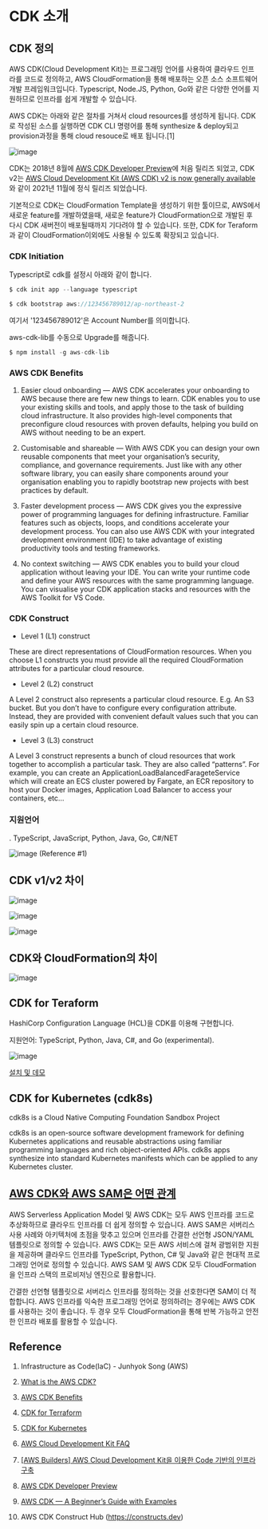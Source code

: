 # CDK 소개

## CDK 정의

AWS CDK(Cloud Development Kit)는 프로그래밍 언어를 사용하여 클라우드 인프라를 코드로 정의하고, AWS CloudFormation을 통해 배포하는 오픈 소스 소프트웨어 개발 프레임워크입니다. Typescript, Node.JS, Python, Go와 같은 다양한 언어를 지원하므로 인프라를 쉽게 개발할 수 있습니다. 

AWS CDK는 아래와 같은 절차를 거쳐서 cloud resources를 생성하게 됩니다. CDK로 작성된 소스를 실행하면 CDK CLI 명령어를 통해 synthesize & deploy되고 provision과정을 통해 cloud resouce로 배포 됩니다.[1]

![image](https://user-images.githubusercontent.com/52392004/172324479-fca63748-9bcb-4d2c-82c6-ddbcb6f73e8c.png)


CDK는 2018년 8월에 [AWS CDK Developer Preview](https://aws.amazon.com/ko/blogs/developer/aws-cdk-developer-preview/)에 처음 릴리즈 되었고, CDK v2는 [AWS Cloud Development Kit (AWS CDK) v2 is now generally available](https://aws.amazon.com/about-aws/whats-new/2021/12/aws-cloud-development-kit-cdk-generally-available/?nc1=h_ls)와 같이 2021년 11월에 정식 릴리즈 되었습니다.

기본적으로 CDK는 CloudFormation Template을 생성하기 위한 툴이므로, AWS에서 새로운 feature를 개발하였을때, 새로운 feature가 CloudFormation으로 개발된 후 다시 CDK 새버전이 배포될때까지 기다려야 할 수 있습니다. 또한, CDK for Teraform과 같이 CloudFormation이외에도 사용될 수 있도록 확장되고 있습니다. 

### CDK Initiation

Typescript로 cdk를 설정시 아래와 같이 합니다.

```c
$ cdk init app --language typescript

$ cdk bootstrap aws://123456789012/ap-northeast-2
```
여기서 '123456789012'은 Account Number를 의미합니다.

aws-cdk-lib를 수동으로 Upgrade를 해줍니다.

```c
$ npm install -g aws-cdk-lib
```


### AWS CDK Benefits

1) Easier cloud onboarding — AWS CDK accelerates your onboarding to AWS because there are few new things to learn. CDK enables you to use your existing skills and tools, and apply those to the task of building cloud infrastructure. It also provides high-level components that preconfigure cloud resources with proven defaults, helping you build on AWS without needing to be an expert.

2) Customisable and shareable — With AWS CDK you can design your own reusable components that meet your organisation’s security, compliance, and governance requirements. Just like with any other software library, you can easily share components around your organisation enabling you to rapidly bootstrap new projects with best practices by default.

3) Faster development process — AWS CDK gives you the expressive power of programming languages for defining infrastructure. Familiar features such as objects, loops, and conditions accelerate your development process. You can also use AWS CDK with your integrated development environment (IDE) to take advantage of existing productivity tools and testing frameworks.

4) No context switching — AWS CDK enables you to build your cloud application without leaving your IDE. You can write your runtime code and define your AWS resources with the same programming language. You can visualise your CDK application stacks and resources with the AWS Toolkit for VS Code.


### CDK Construct 

- Level 1 (L1) construct

These are direct representations of CloudFormation resources. When you choose L1 constructs you must provide all the required CloudFormation attributes for a particular cloud resource.

- Level 2 (L2) construct

A Level 2 construct also represents a particular cloud resource. E.g. An S3 bucket. But you don’t have to configure every configuration attribute. Instead, they are provided with convenient default values such that you can easily spin up a certain cloud resource.

- Level 3 (L3) construct

A Level 3 construct represents a bunch of cloud resources that work together to accomplish a particular task. They are also called “patterns”. For example, you can create an ApplicationLoadBalancedFarageteService which will create an ECS cluster powered by Fargate, an ECR repository to host your Docker images, Application Load Balancer to access your containers, etc…

### 지원언어

. TypeScript, JavaScript, Python, Java, Go, C#/NET

![image](https://user-images.githubusercontent.com/52392004/163694512-ee73965c-8845-41dd-ad3b-fd77f2a243e2.png) (Reference #1)


## CDK v1/v2 차이

![image](https://user-images.githubusercontent.com/52392004/163694561-6ce0046d-024f-4328-9f19-ccb063faeb53.png)


![image](https://user-images.githubusercontent.com/52392004/163694564-2fd84efe-efe9-43a8-8691-15a56c93c858.png)


![image](https://user-images.githubusercontent.com/52392004/163694570-9a63faf3-ba50-433f-88bf-669fc240d5ab.png)


## CDK와 CloudFormation의 차이

![image](https://user-images.githubusercontent.com/52392004/163694615-e52d00d3-fa28-47f2-ad02-c1102ca90666.png)


## CDK for Teraform

HashiCorp Configuration Language (HCL)을 CDK를 이용해 구현합니다.

지원언어: TypeScript, Python, Java, C#, and Go (experimental).

![image](https://user-images.githubusercontent.com/52392004/163694803-b729a60f-59b8-4a2b-83a4-0cc454418ce1.png)

[설치 및 데모](https://learn.hashicorp.com/tutorials/terraform/cdktf-install?in=terraform/cdktf)


## CDK for Kubernetes (cdk8s)

cdk8s is a Cloud Native Computing Foundation Sandbox Project

cdk8s is an open-source software development framework for defining Kubernetes applications and reusable abstractions using familiar programming languages and rich object-oriented APIs. cdk8s apps synthesize into standard Kubernetes manifests which can be applied to any Kubernetes cluster.


## [AWS CDK와 AWS SAM은 어떤 관계](https://aws.amazon.com/ko/cdk/faqs/)

AWS Serverless Application Model 및 AWS CDK는 모두 AWS 인프라를 코드로 추상화하므로 클라우드 인프라를 더 쉽게 정의할 수 있습니다. AWS SAM은 서버리스 사용 사례와 아키텍처에 초점을 맞추고 있으며 인프라를 간결한 선언형 JSON/YAML 템플릿으로 정의할 수 있습니다. AWS CDK는 모든 AWS 서비스에 걸쳐 광범위한 지원을 제공하며 클라우드 인프라를 TypeScript, Python, C# 및 Java와 같은 현대적 프로그래밍 언어로 정의할 수 있습니다. AWS SAM 및 AWS CDK 모두 CloudFormation을 인프라 스택의 프로비저닝 엔진으로 활용합니다.

간결한 선언형 템플릿으로 서버리스 인프라를 정의하는 것을 선호한다면 SAM이 더 적합합니다. AWS 인프라를 익숙한 프로그래밍 언어로 정의하려는 경우에는 AWS CDK를 사용하는 것이 좋습니다. 두 경우 모두 CloudFormation을 통해 반복 가능하고 안전한 인프라 배포를 활용할 수 있습니다.


## Reference 

1) Infrastructure as Code(IaC) - Junhyok Song (AWS)

2) [What is the AWS CDK?](https://docs.aws.amazon.com/cdk/v2/guide/home.html)

3) [AWS CDK Benefits](https://medium.com/@kargawal.abhishek/aws-cdk-deploy-managed-etl-using-aws-glue-job-1925098ec40f)

4) [CDK for Terraform](https://www.terraform.io/cdktf)

5) [CDK for Kubernetes](https://cdk8s.io/)

6) [AWS Cloud Development Kit FAQ](https://aws.amazon.com/ko/cdk/faqs/)

7) [[AWS Builders] AWS Cloud Development Kit을 이용한 Code 기반의 인프라 구축](https://www.youtube.com/watch?v=hOJbhfF0DYQ)

8) [AWS CDK Developer Preview](https://aws.amazon.com/ko/blogs/developer/aws-cdk-developer-preview/)

9) [AWS CDK — A Beginner’s Guide with Examples](https://enlear.academy/aws-cdk-a-beginners-guide-with-examples-424c600ac409)

10) AWS CDK Construct Hub (https://constructs.dev)


